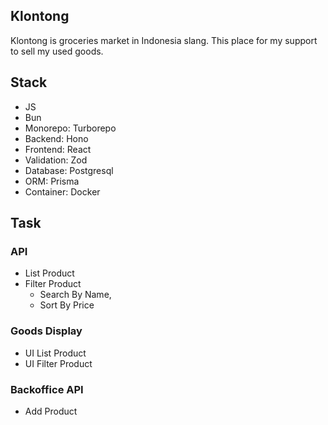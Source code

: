 ## Klontong

Klontong is groceries market in Indonesia slang. This place for my support to sell my used goods.

## Stack
- JS
- Bun
- Monorepo: Turborepo
- Backend: Hono
- Frontend: React
- Validation: Zod
- Database: Postgresql
- ORM: Prisma
- Container: Docker

## Task
### API
- List Product
- Filter Product
	- Search By Name,
	- Sort By Price
### Goods Display
- UI List Product
- UI Filter Product
### Backoffice API
- Add Product
